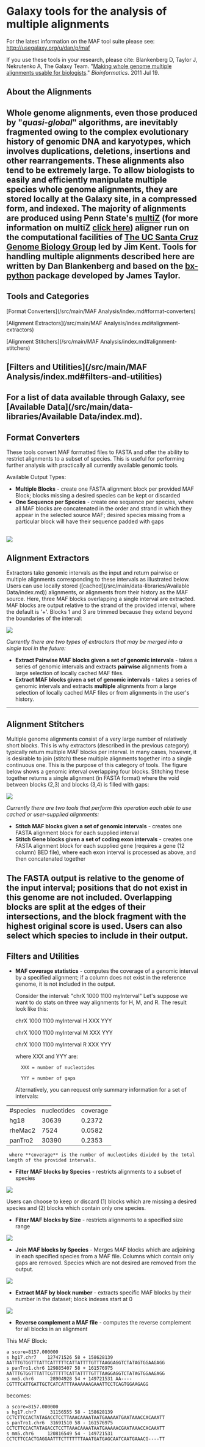 # Galaxy tools for the analysis of multiple alignments

For the latest information on the MAF tool suite please see: http://usegalaxy.org/u/dan/p/maf

If you use these tools in your research, please cite:
Blankenberg D, Taylor J, Nekrutenko A, The Galaxy Team. "[Making whole genome multiple alignments usable for biologists](http://www.ncbi.nlm.nih.gov/pubmed/21775304)." *Bioinformatics*. 2011 Jul 19.

## About the Alignments

Whole genome alignments, even those produced by "*quasi-global*" algorithms, are inevitably fragmented owing to the complex evolutionary history of genomic DNA and karyotypes, which involves duplications, deletions, insertions and other rearrangements. These alignments also tend to be extremely large.  To allow biologists to easily and efficiently manipulate multiple species whole genome alignments, they are stored locally at the Galaxy site, in a compressed form, and indexed.  The majority of alignments are produced using Penn State's [multiZ](http://www.bx.psu.edu/miller_lab/) (for more information on multiZ [click here](http://bio.cse.psu.edu/dist/tba.pdf)) aligner run on the computational facilities of [The UC Santa Cruz Genome Biology Group](http://genome.ucsc.edu/) led by Jim Kent.  Tools for handling multiple alignments described here are written by Dan Blankenberg and based on the [bx-python](http://bx-python.trac.bx.psu.edu/) package developed by James Taylor. 
----
## Tools and Categories

[Format Converters](/src/main/MAF Analysis/index.md#format-converters)

[Alignment Extractors](/src/main/MAF Analysis/index.md#alignment-extractors)

[Alignment Stitchers](/src/main/MAF Analysis/index.md#alignment-stitchers)

[Filters and Utilities](/src/main/MAF Analysis/index.md#filters-and-utilities)
----
For a list of data available through Galaxy, see [Available Data](/src/main/data-libraries/Available Data/index.md).
----
## Format Converters

These tools convert MAF formatted files to FASTA and offer the ability to restrict alignments to a subset of species. This is useful for performing further analysis with practically all currently available genomic tools.

Available Output Types:
* **Multiple Blocks** - create one FASTA alignment block per provided MAF Block; blocks missing a desired species can be kept or discarded
* **One Sequence per Species** - create one sequence per species, where all MAF blocks are concatenated in the order and strand in which they appear in the selected source MAF; desired species missing from a particular block will have their sequence padded with gaps

![](/src/main/maf-analysis/maf_to_fasta.png)
----
## Alignment Extractors

Extractors take genomic intervals as the input and return pairwise or multiple alignments corresponding to these intervals as illustrated below. Users can use locally stored ([cached](/src/main/data-libraries/Available Data/index.md)) alignments, or alignments from their history as the MAF source.  Here, three MAF blocks overlapping a single interval are extracted.  MAF blocks are output relative to the strand of the provided interval, where the default is '+'.  Blocks 1 and 3 are trimmed because they extend beyond the boundaries of the interval:

![](/src/main/maf-analysis/interval2maf.png)

*Currently there are two types of extractors that may be merged into a single tool in the future:*
* **Extract Pairwise MAF blocks given a set of genomic intervals** - takes a series of genomic intervals and extracts __pairwise__ alignments from a large selection of locally cached MAF files.
* **Extract MAF blocks given a set of genomic intervals** - takes a series of genomic intervals and extracts __multiple__ alignments from a large selection of locally cached MAF files or from alignments in the user's history.

----
## Alignment Stitchers

Multiple genome alignments consist of a very large number of relatively short blocks. This is why extractors (described in the previous category) typically return multiple MAF blocks per interval. In many cases, however, it is desirable to join (stitch) these multiple alignments together into a single continuous one.  This is the purpose of this category of tools. The figure below shows a genomic interval overlapping four blocks.  Stitching these together returns a single alignment (in FASTA format) where the void between blocks (2,3) and blocks (3,4) is filled with gaps:

![](/src/main/maf-analysis/maf_stitch.png)

*Currently there are two tools that perform this operation each able to use cached or user-supplied alignments:*

* **Stitch MAF blocks given a set of genomic intervals** - creates one FASTA alignment block for each supplied interval
* **Stitch Gene blocks given a set of coding exon intervals** - creates one FASTA alignment block for each supplied gene (requires a gene (12 column) BED file), where each exon interval is processed as above, and then concatenated together

The FASTA output is relative to the genome of the input interval; positions that do not exist in this genome are not included. Overlapping blocks are split at the edges of their intersections, and the block fragment with the highest original score is used. Users can also select which species to include in their output.
----
## Filters and Utilities

* **MAF coverage statistics** - computes the coverage of a genomic interval by a specified alignment; if a column does not exist in the reference genome, it is not included in the output.

  Consider the interval: "chrX 1000 1100 myInterval"
  Let's suppose we want to do stats on three way alignments for H, M, and R. The result look like this:
  
    chrX 1000 1100 myInterval H XXX YYY 
    
    chrX 1000 1100 myInterval M XXX YYY 
    
    chrX 1000 1100 myInterval R XXX YYY 
      
  
     where XXX and YYY are:

        XXX = number of nucleotides
     
        YYY = number of gaps
    
  Alternatively, you can request only summary information for a set of intervals:
  
  
<table>
  <tr>
    <td> #species </td>
    <td> nucleotides </td>
    <td> coverage</td>
  </tr>
  <tr>
    <td> hg18      </td>
    <td> 30639    </td>
    <td> 0.2372</td>
  </tr>
  <tr>
    <td> rheMac2   </td>
    <td> 7524     </td>
    <td> 0.0582</td>
  </tr>
  <tr>
    <td> panTro2   </td>
    <td> 30390    </td>
    <td> 0.2353</td>
  </tr>
</table>

  
     where **coverage** is the number of nucleotides divided by the total length of the provided intervals.

* **Filter MAF blocks by Species** - restricts alignments to a subset of species

![](/src/main/maf-analysis/filter_by_species.png)

  Users can choose to keep or discard (1) blocks which are missing a desired species and (2) blocks which contain only one species.

* **Filter MAF blocks by Size** - restricts alignments to a specified size range

![](/src/main/maf-analysis/maf_filter_by_size.png)

* **Join MAF blocks by Species** - Merges MAF blocks which are adjoining in each specified species from a MAF file. Columns which contain only gaps are removed. Species which are not desired are removed from the output.

![](/src/main/maf-analysis/join_by_species.png)

* **Extract MAF by block number** - extracts specific MAF blocks by their number in the dataset; block indexes start at 0

![](/src/main/maf-analysis/maf_by_block_number.png)

* **Reverse complement a MAF file** - computes the reverse complement for all blocks in an alignment

This MAF Block:
```
a score=8157.000000
s hg17.chr7    127471526 58 + 158628139 AATTTGTGGTTTATTCATTTTTCATTATTTTGTTTAAGGAGGTCTATAGTGGAAGAGG
s panTro1.chr6 129885407 58 + 161576975 AATTTGTGGTTTATTCGTTTTTCATTATTTTGTTTAAGGAGGTCTATAGTGGAAGAGG
s mm5.chr6      28904928 54 + 149721531 AA----CGTTTCATTGATTGCTCATCATTTAAAAAAAGAAATTCCTCAGTGGAAGAGG
```

becomes:
```
a score=8157.000000
s hg17.chr7     31156555 58 - 158628139 CCTCTTCCACTATAGACCTCCTTAAACAAAATAATGAAAAATGAATAAACCACAAATT
s panTro1.chr6  31691510 58 - 161576975 CCTCTTCCACTATAGACCTCCTTAAACAAAATAATGAAAAACGAATAAACCACAAATT
s mm5.chr6     120816549 54 - 149721531 CCTCTTCCACTGAGGAATTTCTTTTTTTAAATGATGAGCAATCAATGAAACG----TT
```

